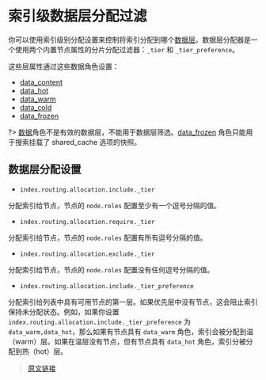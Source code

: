 # 索引级数据层分配过滤

你可以使用索引级别分配设置来控制将索引分配到哪个[数据层](/data_management/data_tiers)。数据层分配器是一个使用两个内置节点属性的分片分配过滤器：`_tier` 和 `_tier_preference`。

这些层属性通过这些数据角色设置：

- [data_content](/set_up_elasticsearch/configuring_elasticsearchnode?id=内容数据节点)
- [data_hot](/set_up_elasticsearch/configuring_elasticsearchnode?id=热数据节点)
- [data_warm](/set_up_elasticsearch/configuring_elasticsearchnode?id=温数据节点)
- [data_cold](/set_up_elasticsearch/configuring_elasticsearchnode?id=冷数据节点)
- [data_frozen](/set_up_elasticsearch/configuring_elasticsearchnode?id=冻结数据节点)

?> [数据](/set_up_elasticsearch/configuring_elasticsearchnode?id=数据节点)角色不是有效的数据层，不能用于数据层筛选。[data_frozen](/set_up_elasticsearch/configuring_elasticsearchnode?id=冻结数据节点) 角色只能用于搜索挂载了 shared_cache 选项的快照。

## 数据层分配设置

- `index.routing.allocation.include._tier`

分配索引给节点，节点的 `node.roles` 配置至少有一个逗号分隔的值。

- `index.routing.allocation.require._tier`

分配索引给节点，节点的 `node.roles` 配置有所有逗号分隔的值。

- `index.routing.allocation.exclude._tier`

分配索引给节点，节点的 `node.roles` 配置没有任何逗号分隔的值。

- `index.routing.allocation.include._tier_preference`

分配索引给列表中具有可用节点的第一层。如果优先层中没有节点，这会阻止索引保持未分配状态。例如，如果你设置 `index.routing.allocation.include._tier_preference` 为 `data_warm,data_hot`，那么如果有节点具有 `data_warm` 角色，索引会被分配到温（warm）层。如果在温层没有节点，但有节点具有 `data_hot` 角色，索引分被分配到热（hot）层。

> [原文链接](https://www.elastic.co/guide/en/elasticsearch/reference/current/data-tier-shard-filtering.html)
